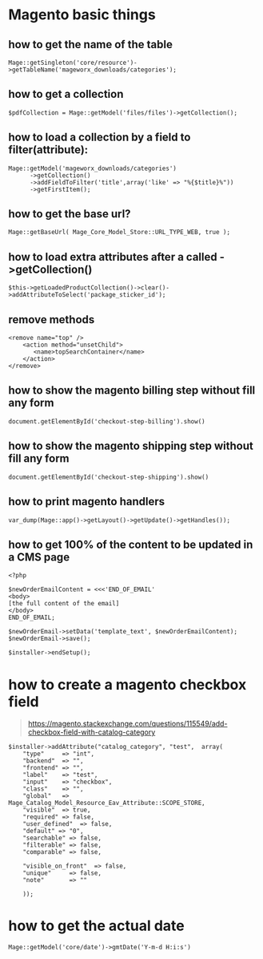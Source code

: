 # Magento basic things

## how to get the name of the table
```
Mage::getSingleton('core/resource')->getTableName('mageworx_downloads/categories');
```

## how to get a collection 
```
$pdfCollection = Mage::getModel('files/files')->getCollection();
```

## how to load a collection by a field to filter(attribute):
``` 
Mage::getModel('mageworx_downloads/categories')
      ->getCollection()
      ->addFieldToFilter('title',array('like' => "%{$title}%"))
      ->getFirstItem();
```


## how to get the base url?
```
Mage::getBaseUrl( Mage_Core_Model_Store::URL_TYPE_WEB, true );
```

## how to load extra attributes after a called ->getCollection()
```
$this->getLoadedProductCollection()->clear()->addAttributeToSelect('package_sticker_id');
```

## remove methods
```
<remove name="top" />
    <action method="unsetChild">
       <name>topSearchContainer</name>
    </action>
</remove>
```

## how to show the magento billing step without fill any form
```
document.getElementById('checkout-step-billing').show()
```

## how to show the magento shipping step without fill any form
```
document.getElementById('checkout-step-shipping').show()
```

## how to print magento handlers
```
var_dump(Mage::app()->getLayout()->getUpdate()->getHandles());
```

## how to get 100% of the content to be updated in a CMS page
```
<?php

$newOrderEmailContent = <<<'END_OF_EMAIL'
<body>
[the full content of the email]
</body>
END_OF_EMAIL;

$newOrderEmail->setData('template_text', $newOrderEmailContent);
$newOrderEmail->save();

$installer->endSetup();
```

# how to create a magento checkbox field
> https://magento.stackexchange.com/questions/115549/add-checkbox-field-with-catalog-category
```
$installer->addAttribute("catalog_category", "test",  array(
    "type"     => "int",
    "backend"  => "",
    "frontend" => "",
    "label"    => "test",
    "input"    => "checkbox",
    "class"    => "",
    "global"   => Mage_Catalog_Model_Resource_Eav_Attribute::SCOPE_STORE,
    "visible"  => true,
    "required" => false,
    "user_defined"  => false,
    "default" => "0",
    "searchable" => false,
    "filterable" => false,
    "comparable" => false,

    "visible_on_front"  => false,
    "unique"     => false,
    "note"       => ""

    ));
```

# how to get the actual date
```
Mage::getModel('core/date')->gmtDate('Y-m-d H:i:s')
```





